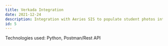 ```yaml
---
title: Verkada Integration
date: 2021-12-24
description: Integration with Aeries SIS to populate student photos into Verkada Command.
id: 5
---
```

Technologies used: Python, Postman/Rest API